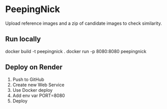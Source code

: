 # PeepingNick

Upload reference images and a zip of candidate images to check similarity.

## Run locally
docker build -t peepingnick .
docker run -p 8080:8080 peepingnick

## Deploy on Render
1. Push to GitHub
2. Create new Web Service
3. Use Docker deploy
4. Add env var PORT=8080
5. Deploy
